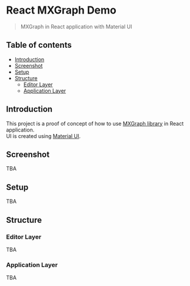 # React MXGraph Demo
> MXGraph in React application with Material UI

## Table of contents
* [Introduction](#introduction)
* [Screenshot](#screenshot)
* [Setup](#setup)
* [Structure](#setup)
    * [Editor Layer](#accounts-checklist)
    * [Application Layer](#requirements)

## Introduction
This project is a proof of concept of how to use [MXGraph library](https://github.com/jgraph/mxgraph) in React application.  
UI is created using [Material UI](https://material-ui.com/).  

## Screenshot
TBA

## Setup
TBA

## Structure
### Editor Layer
TBA

### Application Layer
TBA